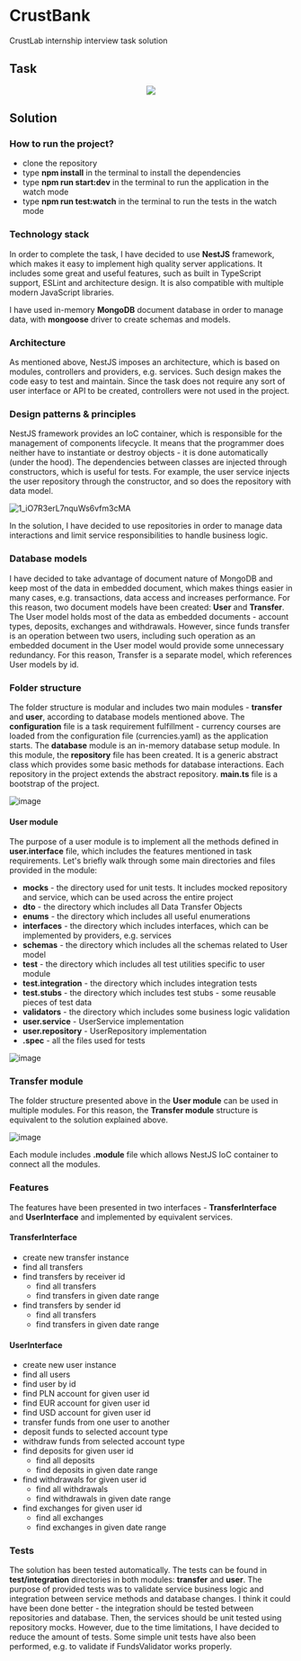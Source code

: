# CrustBank 
CrustLab internship interview task solution

## Task
<p align="center">
  <img src="https://user-images.githubusercontent.com/80395610/165046946-0e804459-7623-4787-81fa-164373877d2e.png">
</p>

## Solution

### How to run the project?

- clone the repository
- type **npm install** in the terminal to install the dependencies
- type **npm run start:dev** in the terminal to run the application in the watch mode
- type **npm run test:watch** in the terminal to run the tests in the watch mode

###  Technology stack

In order to complete the task, I have decided to use **NestJS** framework, which makes it easy to implement high quality server applications. It includes some great and useful features, such as built in TypeScript support, ESLint and architecture design. It is also compatible with multiple modern JavaScript libraries. 

I have used in-memory **MongoDB** document database in order to manage data, with **mongoose** driver to create schemas and models.

### Architecture

As mentioned above, NestJS imposes an architecture, which is based on modules, controllers and providers, e.g. services. Such design makes the code easy to test and maintain. Since the task does not require any sort of user interface or API to be created, controllers were not used in the project.

### Design patterns & principles

NestJS framework provides an IoC container, which is responsible for the management of components lifecycle. It means that the programmer does neither have to instantiate or destroy objects - it is done automatically (under the hood). The dependencies between classes are injected through constructors, which is useful for tests. For example, the user service injects the user repository through the constructor, and so does the repository with data model.


![1_iO7R3erL7nquWs6vfm3cMA](https://user-images.githubusercontent.com/80395610/165049036-ca9bb1ef-18c7-46ac-bc6f-993565789512.png)

In the solution, I have decided to use repositories in order to manage data interactions and limit service responsibilities to handle business logic.

### Database models

I have decided to take advantage of document nature of MongoDB and keep most of the data in embedded document, which makes things easier in many cases, e.g. transactions, data access and increases performance. For this reason, two document models have been created: **User** and **Transfer**. The User model holds most of the data as embedded documents - account types, deposits, exchanges and withdrawals. However, since funds transfer is an operation between two users, including such operation as an embedded document in the User model would provide some unnecessary redundancy. For this reason, Transfer is a separate model, which references User models by id.


### Folder structure

The folder structure is modular and includes two main modules - **transfer** and **user**, according to database models mentioned above. The **configuration** file is a task requirement fulfillment - currency courses are loaded from the configuration file (currencies.yaml) as the application starts. The **database** module is an in-memory database setup module. In this module, the **repository** file has been created. It is a generic abstract class which provides some basic methods for database interactions. Each repository in the project extends the abstract repository. **main.ts** file is a bootstrap of the project. 

![image](https://user-images.githubusercontent.com/80395610/165050245-0c6b8fa0-fd0d-4dc3-9ece-1658bd1e55a3.png)

#### User module

The purpose of a user module is to implement all the methods defined in **user.interface** file, which includes the features mentioned in task requirements. Let's briefly walk through some main directories and files provided in the module:

- **__mocks__** - the directory used for unit tests. It includes mocked repository and service, which can be used across the entire project
- **dto** - the directory which includes all Data Transfer Objects
- **enums** - the directory which includes all useful enumerations
- **interfaces** - the directory which includes interfaces, which can be implemented by providers, e.g. services
- **schemas** - the directory which includes all the schemas related to User model
- **test** - the directory which includes all test utilities specific to user module
- **test.integration** - the directory which includes integration tests
- **test.stubs** - the directory which includes test stubs - some reusable pieces of test data
- **validators** - the directory which includes some business logic validation
- **user.service** - UserService implementation
- **user.repository** - UserRepository implementation
- **.spec** - all the files used for tests

![image](https://user-images.githubusercontent.com/80395610/165055906-6d3c29fb-2c8b-4bd5-b761-2762ace4a410.png)

### Transfer module

The folder structure presented above in the **User module** can be used in multiple modules. For this reason, the **Transfer module** structure is equivalent to the solution explained above.

![image](https://user-images.githubusercontent.com/80395610/165056991-dd693322-a98c-48fc-ad52-7a7bba7a40c2.png)

Each module includes **.module** file which allows NestJS IoC container to connect all the modules.

### Features

The features have been presented in two interfaces - **TransferInterface** and **UserInterface** and implemented by equivalent services. 

#### TransferInterface

- create new transfer instance
- find all transfers
- find transfers by receiver id
  - find all transfers
  - find transfers in given date range
- find transfers by sender id
  - find all transfers
  - find transfers in given date range
 
#### UserInterface

- create new user instance
- find all users
- find user by id
- find PLN account for given user id
- find EUR account for given user id
- find USD account for given user id
- transfer funds from one user to another
- deposit funds to selected account type
- withdraw funds from selected account type
- find deposits for given user id
  - find all deposits
  - find deposits in given date range
- find withdrawals for given user id
  - find all withdrawals
  - find withdrawals in given date range
- find exchanges for given user id
  - find all exchanges
  - find exchanges in given date range

### Tests

The solution has been tested automatically. The tests can be found in **test/integration** directories in both modules: **transfer** and **user**. The purpose of provided tests was to validate service business logic and integration between service methods and database changes. I think it could have been done better - the integration should be tested between repositories and database. Then, the services should be unit tested using repository mocks. However, due to the time limitations, I have decided to reduce the amount of tests. Some simple unit tests have also been performed, e.g. to validate if FundsValidator works properly.
